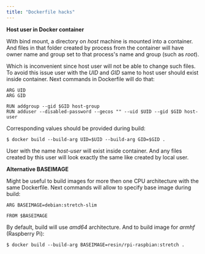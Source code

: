 ```yaml
---
title: "Dockerfile hacks"
---
```


**Host user in Docker container**

With bind mount, a directory on *host* machine is mounted into a container. And files in that folder created by process from the container will have owner name and group set to that process's name and group (such as *root*).

Which is inconvenient since host user will not be able to change such files. To avoid this issue user with the *UID* and *GID* same to host user should exist inside container. Next commands in Dockerfile will do that:

```
ARG UID
ARG GID

RUN addgroup --gid $GID host-group
RUN adduser --disabled-password --gecos "" --uid $UID --gid $GID host-user
```

Corresponding values should be provided during build:

    $ docker build --build-arg UID=$UID --build-arg GID=$GID .

User with the name *host-user* will exist inside container. And any files created by this user will look exactly the same like created by local user.

**Alternative BASEIMAGE**

Might be useful to build images for more then one CPU architecture with the same Dockerfile. Next commands will allow to specify base image during build:

```
ARG BASEIMAGE=debian:stretch-slim

FROM $BASEIMAGE
```

By default, build will use *amd64* architecture. And to build image for *armhf* (Raspberry Pi):

```
$ docker build --build-arg BASEIMAGE=resin/rpi-raspbian:stretch .
```
